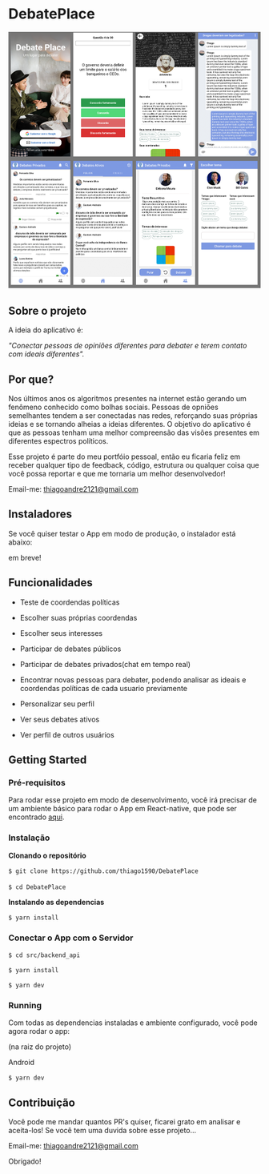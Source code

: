 # DebatePlace

![Preview-Screens](preview.png)

## Sobre o projeto

A ideia do aplicativo é:

_"Conectar pessoas de opiniões diferentes para debater e terem contato com ideais diferentes"._

## Por que?
Nos últimos anos os algoritmos presentes na internet estão gerando um fenômeno conhecido como bolhas sociais. Pessoas de opniões semelhantes tendem a ser conectadas nas redes, reforçando suas próprias ideias e se tornando alheias a ideias diferentes. O objetivo do aplicativo é que as pessoas tenham uma melhor compreensão das visões presentes em diferentes espectros políticos.

Esse projeto é parte do meu portfóio pessoal, então eu ficaria feliz em receber qualquer tipo de feedback, código, estrutura ou qualquer coisa que você possa reportar e que me tornaria um melhor desenvolvedor!

Email-me: thiagoandre2121@gmail.com

## Instaladores
Se você quiser testar o App em modo de produção, o instalador está abaixo:

em breve!

## Funcionalidades

- Teste de coordendas políticas

- Escolher suas próprias coordendas

- Escolher seus interesses

- Participar de debates públicos

- Participar de debates privados(chat em tempo real)

- Encontrar novas pessoas para debater, podendo analisar as ideais e coordendas políticas de cada usuario previamente

- Personalizar seu perfil

- Ver seus debates ativos

- Ver perfil de outros usuários

## Getting Started

### Pré-requisitos

Para rodar esse projeto em modo de desenvolvimento, você irá precisar de um ambiente básico para rodar o App em React-native, que pode ser encontrado [aqui](https://facebook.github.io/react-native/docs/getting-started).

### Instalação

**Clonando o repositório**

```
$ git clone https://github.com/thiago1590/DebatePlace

$ cd DebatePlace
```

**Instalando as dependencias**

```
$ yarn install
```

### Conectar o App com o Servidor

```
$ cd src/backend_api
```

```
$ yarn install
```

```
$ yarn dev 
```

### Running

Com todas as dependencias instaladas e ambiente configurado, você pode agora rodar o app:

(na raiz do projeto)

Android

```
$ yarn dev 
```

## Contribuição

Você pode me mandar quantos PR's quiser, ficarei grato em analisar e aceita-los! Se você tem uma duvida sobre esse projeto...

Email-me: thiagoandre2121@gmail.com


Obrigado!

